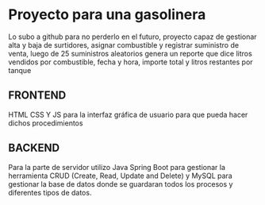 # Proyecto para una gasolinera
Lo subo a github para no perderlo en el futuro, proyecto capaz de gestionar alta y baja de surtidores, asignar combustible y registrar suministro de venta, luego de 25 suministros aleatorios genera un reporte que dice litros vendidos por combustible, fecha y hora, importe total y litros restantes por tanque

## FRONTEND
HTML CSS Y JS para la interfaz gráfica de usuario para que pueda hacer dichos procedimientos

## BACKEND
Para la parte de servidor utilizo Java Spring Boot para gestionar la herramienta CRUD (Create, Read, Update and Delete) y MySQL para gestionar la base de datos donde se guardaran todos los procesos y diferentes tipos de datos.
